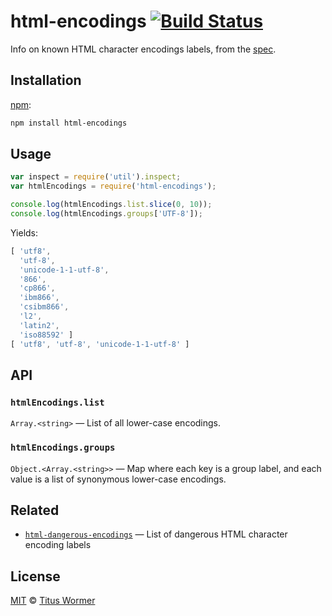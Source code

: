 # html-encodings [![Build Status][build-badge]][build-page]

Info on known HTML character encodings labels, from the [spec][].

## Installation

[npm][]:

```bash
npm install html-encodings
```

## Usage

```javascript
var inspect = require('util').inspect;
var htmlEncodings = require('html-encodings');

console.log(htmlEncodings.list.slice(0, 10));
console.log(htmlEncodings.groups['UTF-8']);
```

Yields:

```js
[ 'utf8',
  'utf-8',
  'unicode-1-1-utf-8',
  '866',
  'cp866',
  'ibm866',
  'csibm866',
  'l2',
  'latin2',
  'iso88592' ]
[ 'utf8', 'utf-8', 'unicode-1-1-utf-8' ]
```

## API

### `htmlEncodings.list`

`Array.<string>` — List of all lower-case encodings.

### `htmlEncodings.groups`

`Object.<Array.<string>>` — Map where each key is a group
label, and each value is a list of synonymous lower-case encodings.

## Related

*   [`html-dangerous-encodings`](https://github.com/wooorm/html-dangerous-encodings)
    — List of dangerous HTML character encoding labels

## License

[MIT][license] © [Titus Wormer][author]

<!-- Definition -->

[build-badge]: https://img.shields.io/travis/wooorm/html-encodings.svg

[build-page]: https://travis-ci.org/wooorm/html-encodings

[npm]: https://docs.npmjs.com/cli/install

[license]: LICENSE

[author]: http://wooorm.com

[spec]: https://encoding.spec.whatwg.org/#names-and-labels
